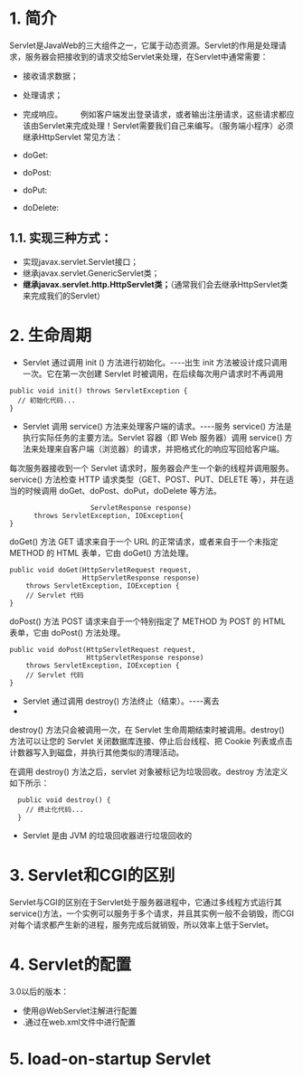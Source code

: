 # 1. 简介
Servlet是JavaWeb的三大组件之一，它属于动态资源。Servlet的作用是处理请求，服务器会把接收到的请求交给Servlet来处理，在Servlet中通常需要：

- 接收请求数据；
- 处理请求；
- 完成响应。
　　例如客户端发出登录请求，或者输出注册请求，这些请求都应该由Servlet来完成处理！Servlet需要我们自己来编写。（服务端小程序）必须继承HttpServlet
常见方法：

- doGet:
- doPost:
- doPut:
- doDelete:
## 1.1. 实现三种方式：
- 实现javax.servlet.Servlet接口；
- 继承javax.servlet.GenericServlet类；
- **继承javax.servlet.http.HttpServlet类；**（通常我们会去继承HttpServlet类来完成我们的Servlet）
# 2. 生命周期

- Servlet 通过调用 init () 方法进行初始化。----出生
init 方法被设计成只调用一次。它在第一次创建 Servlet 时被调用，在后续每次用户请求时不再调用
```
public void init() throws ServletException {
  // 初始化代码...
}
```

- Servlet 调用 service() 方法来处理客户端的请求。----服务
service() 方法是执行实际任务的主要方法。Servlet 容器（即 Web 服务器）调用 service() 方法来处理来自客户端（浏览器）的请求，并把格式化的响应写回给客户端。

每次服务器接收到一个 Servlet 请求时，服务器会产生一个新的线程并调用服务。service() 方法检查 HTTP 请求类型（GET、POST、PUT、DELETE 等），并在适当的时候调用 doGet、doPost、doPut，doDelete 等方法。
```public void service(ServletRequest request, 
                    ServletResponse response) 
      throws ServletException, IOException{
}
```

doGet() 方法
GET 请求来自于一个 URL 的正常请求，或者来自于一个未指定 METHOD 的 HTML 表单，它由 doGet() 方法处理。

```
public void doGet(HttpServletRequest request,
                  HttpServletResponse response)
    throws ServletException, IOException {
    // Servlet 代码
}
```

doPost() 方法
POST 请求来自于一个特别指定了 METHOD 为 POST 的 HTML 表单，它由 doPost() 方法处理。

```
public void doPost(HttpServletRequest request,
                   HttpServletResponse response)
    throws ServletException, IOException {
    // Servlet 代码
}
```

- Servlet 通过调用 destroy() 方法终止（结束）。----离去
- 
destroy() 方法只会被调用一次，在 Servlet 生命周期结束时被调用。destroy() 方法可以让您的 Servlet 关闭数据库连接、停止后台线程、把 Cookie 列表或点击计数器写入到磁盘，并执行其他类似的清理活动。

在调用 destroy() 方法之后，servlet 对象被标记为垃圾回收。destroy 方法定义如下所示：

```
  public void destroy() {
    // 终止化代码...
  }
```

- Servlet 是由 JVM 的垃圾回收器进行垃圾回收的

# 3. Servlet和CGI的区别
Servlet与CGI的区别在于Servlet处于服务器进程中，它通过多线程方式运行其service()方法，一个实例可以服务于多个请求，并且其实例一般不会销毁，而CGI对每个请求都产生新的进程，服务完成后就销毁，所以效率上低于Servlet。

# 4. Servlet的配置
3.0以后的版本：

-  使用@WebServlet注解进行配置
- .通过在web.xml文件中进行配置
# 5. load-on-startup Servlet
